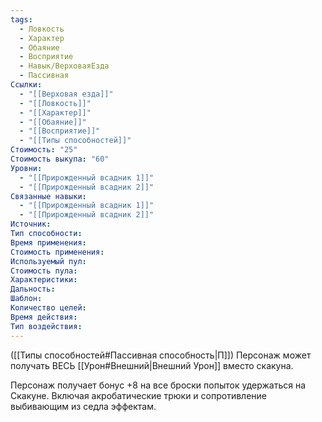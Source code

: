 ```yaml
---
tags:
  - Ловкость
  - Характер
  - Обаяние
  - Восприятие
  - Навык/ВерховаяЕзда
  - Пассивная
Ссылки:
  - "[[Верховая езда]]"
  - "[[Ловкость]]"
  - "[[Характер]]"
  - "[[Обаяние]]"
  - "[[Восприятие]]"
  - "[[Типы способностей]]"
Стоимость: "25"
Стоимость выкупа: "60"
Уровни:
  - "[[Прирожденный всадник 1]]"
  - "[[Прирожденный всадник 2]]"
Связанные навыки:
  - "[[Прирожденный всадник 1]]"
  - "[[Прирожденный всадник 2]]"
Источник:
Тип способности:
Время применения:
Стоимость применения:
Используемый пул:
Стоимость пула:
Характеристики:
Дальность:
Шаблон:
Количество целей:
Время действия:
Тип воздействия:
---
```

([[Типы способностей#Пассивная способность|П]]) Персонаж может получать ВЕСЬ [[Урон#Внешний|Внешний Урон]] вместо скакуна. 

Персонаж получает бонус +8 на все броски попыток удержаться на Скакуне. Включая акробатические трюки и сопротивление выбивающим из седла эффектам. 